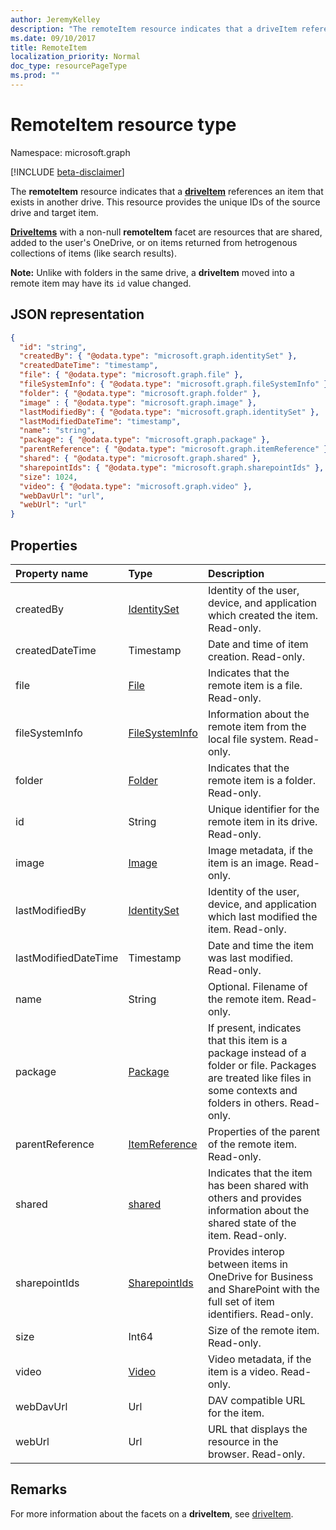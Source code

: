 ```yaml
---
author: JeremyKelley
description: "The remoteItem resource indicates that a driveItem references an item that exists in another drive."
ms.date: 09/10/2017
title: RemoteItem
localization_priority: Normal
doc_type: resourcePageType
ms.prod: ""
---
```


# RemoteItem resource type

Namespace: microsoft.graph

[!INCLUDE [beta-disclaimer](../../includes/beta-disclaimer.md)]

The **remoteItem** resource indicates that a [**driveItem**](driveitem.md) references an item that exists in another drive.
This resource provides the unique IDs of the source drive and target item.

[**DriveItems**](driveitem.md) with a non-null **remoteItem** facet are resources that are shared, added to the user's OneDrive, or on items returned from hetrogenous collections of items (like search results).

**Note:** Unlike with folders in the same drive, a **driveItem** moved into a remote item may have its `id` value changed.

## JSON representation

<!-- { "blockType": "resource", 
       "@odata.type": "microsoft.graph.remoteItem", 
       "optionalProperties": ["name", "fileSystemInfo", "file", "folder"] } -->

```json
{
  "id": "string",
  "createdBy": { "@odata.type": "microsoft.graph.identitySet" },
  "createdDateTime": "timestamp",
  "file": { "@odata.type": "microsoft.graph.file" },
  "fileSystemInfo": { "@odata.type": "microsoft.graph.fileSystemInfo" },
  "folder": { "@odata.type": "microsoft.graph.folder" },
  "image" : { "@odata.type": "microsoft.graph.image" },
  "lastModifiedBy": { "@odata.type": "microsoft.graph.identitySet" },
  "lastModifiedDateTime": "timestamp",
  "name": "string",
  "package": { "@odata.type": "microsoft.graph.package" },
  "parentReference": { "@odata.type": "microsoft.graph.itemReference" },
  "shared": { "@odata.type": "microsoft.graph.shared" },
  "sharepointIds": { "@odata.type": "microsoft.graph.sharepointIds" },
  "size": 1024,
  "video": { "@odata.type": "microsoft.graph.video" },
  "webDavUrl": "url",
  "webUrl": "url"
}
```

## Properties

| Property name        | Type                                | Description                                                                                                                                                       |
| :------------------- | :---------------------------------- | :---------------------------------------------------------------------------------------------------------------------------------------------------------------- |
| createdBy            | [IdentitySet](identityset.md)       | Identity of the user, device, and application which created the item. Read-only.                                                                                  |
| createdDateTime      | Timestamp                           | Date and time of item creation. Read-only.                                                                                                                        |
| file                 | [File](file.md)                     | Indicates that the remote item is a file. Read-only.                                                                                                              |
| fileSystemInfo       | [FileSystemInfo](filesysteminfo.md) | Information about the remote item from the local file system. Read-only.                                                                                          |
| folder               | [Folder](folder.md)                 | Indicates that the remote item is a folder. Read-only.                                                                                                            |
| id                   | String                              | Unique identifier for the remote item in its drive. Read-only.                                                                                                    |
| image                | [Image](image.md)                   | Image metadata, if the item is an image. Read-only.                                                                                               |
| lastModifiedBy       | [IdentitySet](identityset.md)       | Identity of the user, device, and application which last modified the item. Read-only.                                                                            |
| lastModifiedDateTime | Timestamp                           | Date and time the item was last modified. Read-only.                                                                                                              |
| name                 | String                              | Optional. Filename of the remote item. Read-only.                                                                                                                 |
| package              | [Package](package.md)               | If present, indicates that this item is a package instead of a folder or file. Packages are treated like files in some contexts and folders in others. Read-only. |
| parentReference      | [ItemReference](itemreference.md)   | Properties of the parent of the remote item. Read-only.                                                                                                           |
| shared               | [shared](shared.md)                 | Indicates that the item has been shared with others and provides information about the shared state of the item. Read-only.                                       |
| sharepointIds        | [SharepointIds](sharepointids.md)   | Provides interop between items in OneDrive for Business and SharePoint with the full set of item identifiers. Read-only.                                          |
| size                 | Int64                               | Size of the remote item. Read-only.                                                                                                                               |
| video                | [Video](video.md)                   | Video metadata, if the item is a video. Read-only.                                                                                                    |
| webDavUrl            | Url                                 | DAV compatible URL for the item.                                                                                                                                  |
| webUrl               | Url                                 | URL that displays the resource in the browser. Read-only.                                                                                                         |

## Remarks

For more information about the facets on a **driveItem**, see [driveItem](driveitem.md).

<!--
{
  "type": "#page.annotation",
  "description": "The quota facet provides information about how much space the OneDrive has available.",
  "keywords": "quota,available,remaining,used",
  "section": "documentation",
  "tocPath": "Facets/RemoteItem",
  "suppressions": []
}
-->


